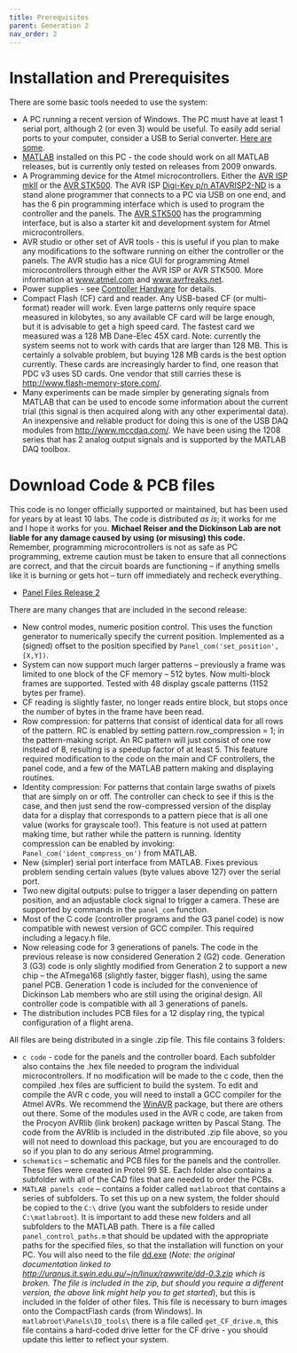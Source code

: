 ```yaml
---
title: Prerequisites
parent: Generation 2
nav_order: 2
---
```


# Installation and Prerequisites

There are some basic tools needed to use the system:

- A PC running a recent version of Windows. The PC must have at least 1 serial port, although 2 (or even 3) would be useful. To easily add serial ports to your computer, consider a USB to Serial converter. [Here are some](http://www.usbgear.com/USB-Serial.html).
- [MATLAB](https://www.mathworks.com ) installed on this PC - the code should work on all MATLAB releases, but is currently only tested on releases from 2009 onwards.
- A Programming device for the Atmel microcontrollers. Either the [AVR ISP mkII](http://www.atmel.com/dyn/products/tools_card.asp?tool_id=3808&category_id=163&family_id=607&subfamily_id=760) or the [AVR STK500](http://www.atmel.com/dyn/products/tools_card.asp?tool_id=2735). The AVR ISP [Digi-Key p/n ATAVRISP2-ND](https://www.digikey.com/products/en?keywords=ATAVRISP2-ND) is a stand alone programmer that connects to a PC via USB on one end, and has the 6 pin programming interface which is used to program the controller and the panels. The [AVR STK500](https://www.digikey.com/short/z9zd3h) has the programming interface, but is also a starter kit and development system for Atmel microcontrollers.
- AVR studio or other set of AVR tools - this is useful if you plan to make any modifications to the software running on either the controller or the panels. The AVR studio has a nice GUI for programming Atmel microcontrollers through either the AVR ISP or AVR STK500. More information at www.atmel.com and www.avrfreaks.net.
- Power supplies - see [Controller Hardware](g2_controller.md#hardware) for details.
- Compact Flash (CF) card and reader. Any USB-based CF (or multi-format) reader will work. Even large patterns only require space measured in kilobytes, so any available CF card will be large enough, but it is advisable to get a high speed card. The fastest card we measured was a 128 MB Dane-Elec 45X card. Note: currently the system seems not to work with cards that are larger than 128 MB. This is certainly a solvable problem, but buying 128 MB cards is the best option currently. These cards are increasingly harder to find, one reason that PDC v3 uses SD cards. One vendor that still carries these is <http://www.flash-memory-store.com/>.
- Many experiments can be made simpler by generating signals from MATLAB that can be used to encode some information about the current trial (this signal is then acquired along with any other experimental data). An inexpensive and reliable product for doing this is one of the USB DAQ modules from <http://www.mccdaq.com/>. We have been using the 1208 series that has 2 analog output signals and is supported by the MATLAB DAQ toolbox.

# Download Code & PCB files

This code is no longer officially supported or maintained, but has been used for years by at least 10 labs. The code is distributed _as is_; it works for me and I hope it works for you. __Michael Reiser and the Dickinson Lab are not liable for any damage caused by using (or misusing) this code.__ Remember, programming microcontrollers is not as safe as PC programming, extreme caution must be taken to ensure that all connections are correct, and that the circuit boards are functioning – if anything smells like it is burning or gets hot – turn off immediately and recheck everything.

- [Panel Files Release 2](assets/panels_r2.zip)

There are many changes that are included in the second release:

- New control modes, numeric position control. This uses the function generator to numerically specify the current position. Implemented as a (signed) offset to the position specified by `Panel_com('set_position', [X,Y])`.
- System can now support much larger patterns – previously a frame was limited to one block of the CF memory – 512 bytes. Now multi-block frames are supported. Tested with 48 display gscale patterns (1152 bytes per frame).
- CF reading is slightly faster, no longer reads entire block, but stops once the number of bytes in the frame have been read.
- Row compression: for patterns that consist of identical data for all rows of the pattern. RC is enabled by setting pattern.row_compression = 1; in  the pattern-making script. An RC pattern will just consist of one row instead of 8, resulting is a speedup factor of at least 5. This feature required modification to the code on the main and CF controllers, the panel code, and a few of the MATLAB pattern making and displaying routines.
- Identity compression: For patterns that contain large swaths of pixels that are simply on or off. The controller can check to see if this is the case, and then just send the row-compressed version of the display data for a display that corresponds to a pattern piece that is all one value (works for grayscale too!). This feature is not used at pattern making time, but rather while the pattern is running. Identity compression can be enabled by invoking: `Panel_com('ident_compress_on')` from MATLAB.
- New (simpler) serial port interface from MATLAB. Fixes previous problem sending certain values (byte values above 127) over the serial port.
- Two new digital outputs: pulse to trigger a laser depending on pattern position, and an adjustable clock signal to trigger a camera. These are supported by commands in the `panel_com` function.
- Most of the C code (controller programs and the G3 panel code) is now compatible with newest version of GCC compiler. This required including a legacy.h file.
- Now releasing code for 3 generations of panels. The code in the previous release is now considered Generation 2 (G2) code. Generation 3 (G3) code is only slightly modified from Generation 2 to support a new chip – the ATmega168 (slightly faster, bigger flash), using the same panel PCB. Generation 1 code is included for the convenience of Dickinson Lab members who are still using the original design. All controller code is compatible with all 3 generations of panels.
- The distribution includes PCB files for a 12 display ring, the typical configuration of a flight arena.

All files are being distributed in a single .zip file. This file contains 3 folders:

- `c code` - code for the panels and the controller board. Each subfolder also contains the .hex file needed to program the individual microcontrollers. If no modification will be made to the c code, then the compiled .hex files are sufficient to build the system. To edit and compile the AVR c code, you will need to install a GCC compiler for the Atmel AVRs. We recommend the [WinAVR](http://winavr.sourceforge.net/ ) package, but there are others out there. Some of the modules used in the AVR c code, are taken from the Procyon AVRlib (link broken) package written by Pascal Stang. The code from the AVRlib is included in the distributed .zip file above, so you will not need to download this package, but you are encouraged to do so if you plan to do any serious Atmel programming.
- `schematics` – schematic and PCB files for the panels and the controller. These files were created in Protel 99 SE. Each folder also contains a subfolder with all of the CAD files that are needed to order the PCBs.
- `MATLAB panels code` – contains a folder called `matlabroot` that contains a series of subfolders. To set this up on a new system, the folder should be copied to the `C:\` drive (you want the subfolders to reside under `C:\matlabroot`). It is important to add these new folders and all subfolders to the MATLAB path. There is a file called `panel_control_paths.m` that should be updated with the appropriate paths for the specified files, so that the installation will function on your PC. You will also need to the file [dd.exe](http://www.chrysocome.net/dd) (*Note: the original documentation linked to <http://uranus.it.swin.edu.au/~jn/linux/rawwrite/dd-0.3.zip> which is broken. The file is included in the zip, but should you require a different version, the above link might help you to get started*), but this is included in the folder of other files. This file is necessary to burn images onto the CompactFlash cards (from Windows). In `matlabroot\Panels\IO_tools\` there is a file called `get_CF_drive.m`, this file contains a hard-coded drive letter for the CF drive - you should update this letter to reflect your system.
